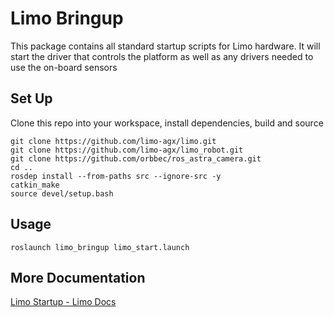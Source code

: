 # Limo Bringup

This package contains all standard startup scripts for Limo hardware.  It will start the driver that controls the platform as well as any drivers needed to use the on-board sensors

## Set Up

Clone this repo into your workspace, install dependencies, build and source

    git clone https://github.com/limo-agx/limo.git
    git clone https://github.com/limo-agx/limo_robot.git
    git clone https://github.com/orbbec/ros_astra_camera.git
    cd ..
    rosdep install --from-paths src --ignore-src -y
    catkin_make
    source devel/setup.bash

## Usage

    roslaunch limo_bringup limo_start.launch

## More Documentation

[Limo Startup - Limo Docs](https://limo-agx.github.io/starting_limo.html)
